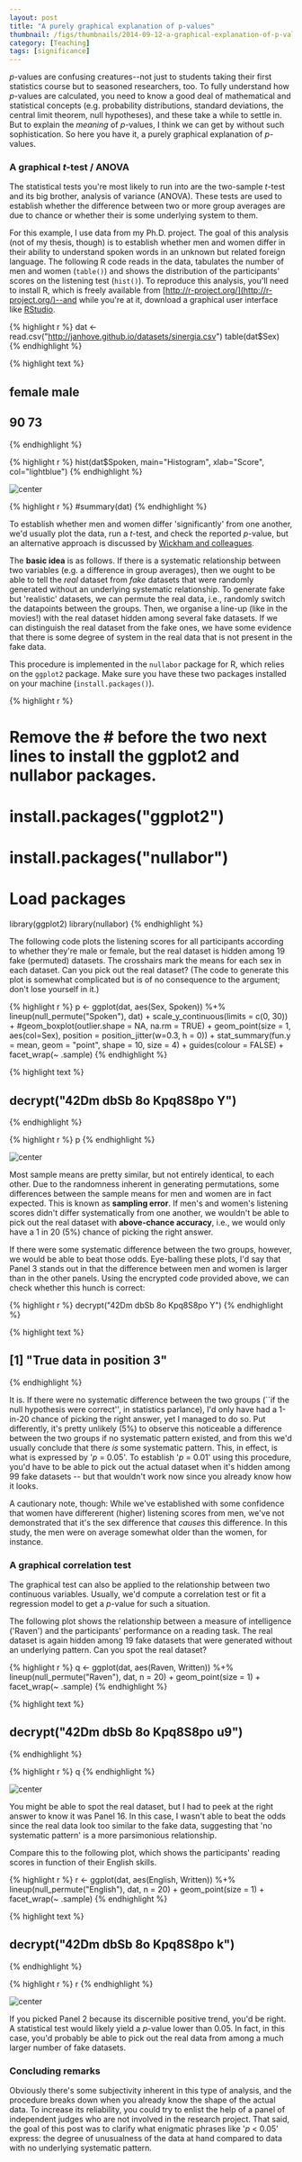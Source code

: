 ```yaml
---
layout: post
title: "A purely graphical explanation of p-values"
thumbnail: /figs/thumbnails/2014-09-12-a-graphical-explanation-of-p-values.png
category: [Teaching]
tags: [significance]
---
```


_p_-values are confusing creatures--not just to students taking their first statistics course but to seasoned researchers, too.
To fully understand how _p_-values are calculated, you need to know a good deal of mathematical and statistical concepts (e.g. probability distributions, standard deviations, the central limit theorem, null hypotheses), and these take a while to settle in.
But to explain the _meaning_ of _p_-values, I think we can get by without such sophistication.
So here you have it, a purely graphical explanation of _p_-values.

<!--more-->



### A graphical _t_-test / ANOVA

The statistical tests you're most likely to run into are the two-sample _t_-test and its big brother, analysis of variance (ANOVA).
These tests are used to establish whether the difference between two or more group averages are due to chance or whether their is some underlying system to them.

For this example, I use data from my Ph.D. project.
The goal of this analysis (not of my thesis, though) is to establish whether men and women differ in their ability to understand spoken words in an unknown but related foreign language.
The following R code reads in the data, tabulates the number of men and women (`table()`) and shows the distribution of the participants' scores on the listening test (`hist()`).
To reproduce this analysis, you'll need to install R, which is freely available from [http://r-project.org/](http://r-project.org/)--and while you're at it, download a graphical user interface like [RStudio](http://rstudio.com/).


{% highlight r %}
dat <- read.csv("http://janhove.github.io/datasets/sinergia.csv")
table(dat$Sex)
{% endhighlight %}



{% highlight text %}
## 
## female   male 
##     90     73
{% endhighlight %}



{% highlight r %}
hist(dat$Spoken, main="Histogram", xlab="Score", col="lightblue")
{% endhighlight %}

![center](/figs/2014-09-12-a-graphical-explanation-of-p-values/unnamed-chunk-2.png) 

{% highlight r %}
#summary(dat)
{% endhighlight %}

To establish whether men and women differ 'significantly' from one another, we'd usually plot the data, run a _t_-test, and check the reported _p_-value,
but an alternative approach is discussed by [Wickham and colleagues](http://ieeexplore.ieee.org/xpls/icp.jsp?arnumber=5613434).

The **basic idea** is as follows.
If there is a systematic relationship between two variables (e.g. a difference in group averages), then we ought to be able to tell the _real_ dataset from _fake_ datasets that were randomly generated without an underlying systematic relationship.
To generate fake but 'realistic' datasets, we can permute the real data, i.e., randomly switch the datapoints between the groups.
Then, we organise a line-up (like in the movies!) with the real dataset hidden among several fake datasets.
If we can distinguish the real dataset from the fake ones, we have some evidence that there is some degree of system in the real data that is not present in the fake data.

This procedure is implemented in the `nullabor` package for R, which relies on the `ggplot2` package.
Make sure you have these two packages installed on your machine (`install.packages()`).


{% highlight r %}
# Remove the # before the two next lines to install the ggplot2 and nullabor packages.
# install.packages("ggplot2")
# install.packages("nullabor")
# Load packages
library(ggplot2)
library(nullabor)
{% endhighlight %}

The following code plots the listening scores for all participants according to whether they're male or female,
but the real dataset is hidden among 19 fake (permuted) datasets.
The crosshairs mark the means for each sex in each dataset.
Can you pick out the real dataset?
(The code to generate this plot is somewhat complicated but is of no consequence to the argument; don't lose yourself in it.)


{% highlight r %}
p <- ggplot(dat, aes(Sex, Spoken)) %+%
      lineup(null_permute("Spoken"), dat) +
      scale_y_continuous(limits = c(0, 30)) + 
      #geom_boxplot(outlier.shape = NA, na.rm = TRUE) +
      geom_point(size = 1,
                 aes(col=Sex),
                 position = position_jitter(w=0.3, h = 0)) +
      stat_summary(fun.y = mean, 
                   geom = "point", 
                   shape = 10, size = 4) +
      guides(colour = FALSE) +
      facet_wrap(~ .sample)
{% endhighlight %}



{% highlight text %}
## decrypt("42Dm dbSb 8o Kpq8S8po Y")
{% endhighlight %}



{% highlight r %}
p
{% endhighlight %}

![center](/figs/2014-09-12-a-graphical-explanation-of-p-values/unnamed-chunk-4.png) 

Most sample means are pretty similar, but not entirely identical, to each other.
Due to the randomness inherent in generating permutations, some differences between the sample means for men and women are in fact expected.
This is known as **sampling error**.
If men's and women's listening scores didn't differ systematically from one another, we wouldn't be able to pick out the real dataset with **above-chance accuracy**, i.e., we would only have a 1 in 20 (5%) chance of picking the right answer.

If there were some systematic difference between the two groups, however, we would be able to beat those odds.
Eye-balling these plots, I'd say that Panel 3 stands out in that the difference between men and women is larger than in the other panels.
Using the encrypted code provided above, we can check whether this hunch is correct:


{% highlight r %}
decrypt("42Dm dbSb 8o Kpq8S8po Y")
{% endhighlight %}



{% highlight text %}
## [1] "True data in position 3"
{% endhighlight %}

It is.
If there were no systematic difference between the two groups (``if the null hypothesis were correct'', in statistics parlance), I'd only have had a 1-in-20 chance of picking the right answer, yet I managed to do so.
Put differently, it's pretty unlikely (5%) to observe this noticeable a difference between the two groups if no systematic pattern existed, and from this we'd usually conclude that there _is_ some systematic pattern.
This, in effect, is what is expressed by '_p_ = 0.05'.
To establish '_p_ = 0.01' using this procedure, you'd have to be able to pick out the actual dataset when it's hidden among 99 fake datasets -- but that wouldn't work now since you already know how it looks.

A cautionary note, though: While we've established with some confidence that women have differerent (higher) listening scores from men, we've not demonstrated that it's the sex difference that _causes_ this difference.
In this study, the men were on average somewhat older than the women, for instance.

### A graphical correlation test

The graphical test can also be applied to the relationship between two continuous variables.
Usually, we'd compute a correlation test or fit a regression model to get a _p_-value for such a situation.

The following plot shows the relationship between a measure of intelligence ('Raven') and the participants' performance on a reading task.
The real dataset is again hidden among 19 fake datasets that were generated without an underlying pattern.
Can you spot the real dataset?


{% highlight r %}
q <- ggplot(dat, aes(Raven, Written)) %+%
      lineup(null_permute("Raven"), dat, n = 20) +
      geom_point(size = 1) +
      facet_wrap(~ .sample)
{% endhighlight %}



{% highlight text %}
## decrypt("42Dm dbSb 8o Kpq8S8po u9")
{% endhighlight %}



{% highlight r %}
q
{% endhighlight %}

![center](/figs/2014-09-12-a-graphical-explanation-of-p-values/unnamed-chunk-6.png) 

You might be able to spot the real dataset, but I had to peek at the right answer to know it was Panel 16.
In this case, I wasn't able to beat the odds since the real data look too similar to the fake data, suggesting that 'no systematic pattern' is a more parsimonious relationship.

Compare this to the following plot, which shows the participants' reading scores in function of their English skills.


{% highlight r %}
r <- ggplot(dat, aes(English, Written)) %+%
      lineup(null_permute("English"), dat, n = 20) +
      geom_point(size = 1) +
      facet_wrap(~ .sample)
{% endhighlight %}



{% highlight text %}
## decrypt("42Dm dbSb 8o Kpq8S8po k")
{% endhighlight %}



{% highlight r %}
r
{% endhighlight %}

![center](/figs/2014-09-12-a-graphical-explanation-of-p-values/unnamed-chunk-7.png) 

If you picked Panel 2 because its discernible positive trend, you'd be right. A statistical test would likely yield a _p_-value lower than 0.05. In fact, in this case, you'd probably be able to pick out the real data from among a much larger number of fake datasets.

### Concluding remarks
Obviously there's some subjectivity inherent in this type of analysis,
and the procedure breaks down when you already know the shape of the actual data.
To increase its reliability, you could try to enlist the help of a panel of independent judges who are not involved in the research project.
That said, the goal of this post was to clarify what enigmatic phrases like '_p_ < 0.05' express: the degree of unusualness of the data at hand compared to data with no underlying systematic pattern.
